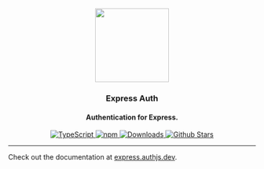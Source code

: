 <p align="center">
   <br/>
   <a href="https://authjs.dev" target="_blank"><img width="150px" src="https://authjs.dev/img/logo-sm.png" /></a>
   <h3 align="center">Express Auth</a></h3>
   <h4 align="center">Authentication for Express.</h4>
   <p align="center" style="align: center;">
      <a href="https://npm.im/next-auth">
        <img src="https://img.shields.io/badge/TypeScript-blue?style=flat-square" alt="TypeScript" />
      </a>
      <a href="https://npm.im/@auth/express">
        <img alt="npm" src="https://img.shields.io/npm/v/@auth/express?color=green&label=@auth/express&style=flat-square">
      </a>
      <a href="https://www.npmtrends.com/@auth/express">
        <img src="https://img.shields.io/npm/dm/@auth/express?label=%20downloads&style=flat-square" alt="Downloads" />
      </a>
      <a href="https://github.com/nextauthjs/next-auth/stargazers">
        <img src="https://img.shields.io/github/stars/nextauthjs/next-auth?style=flat-square" alt="Github Stars" />
      </a>
   </p>
</p>

---

Check out the documentation at [express.authjs.dev](https://express.authjs.dev).
